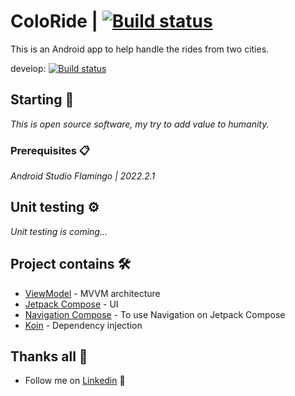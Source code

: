 # ColoRide | [![Build status](https://build.appcenter.ms/v0.1/apps/b69835df-7738-4d14-bee4-a47bd188633d/branches/develop/badge)](https://appcenter.ms)
This is an Android app to help handle the rides from two cities. 


develop: [![Build status](https://build.appcenter.ms/v0.1/apps/b69835df-7738-4d14-bee4-a47bd188633d/branches/develop/badge)](https://appcenter.ms)

## Starting 🚀
_This is open source software, my try to add value to humanity._

### Prerequisites 📋
_Android Studio Flamingo | 2022.2.1_

## Unit testing ⚙️

_Unit testing is coming..._

## Project contains 🛠️

* [ViewModel]([https://developer.android.com/topic/libraries/architecture/viewmodel]) - MVVM architecture
* [Jetpack Compose]([https://developer.android.com/jetpack/compose?gclid=Cj0KCQjw3a2iBhCFARIsAD4jQB27Z5HudVwS6Lx5bShu-8cj9BAC0bKe7SfW9qaQmNcAkG7ZIZECgUsaAlf_EALw_wcB&gclsrc=aw.ds]) - UI 
* [Navigation Compose]([https://insert-koin.io/](https://developer.android.com/jetpack/compose/navigation)]) - To use Navigation on Jetpack Compose
* [Koin]([https://insert-koin.io/]) - Dependency injection 



## Thanks all 🎁

* Follow me on [Linkedin]([https://www.linkedin.com/in/alejandro-carrillo-788767196/]) 📢
